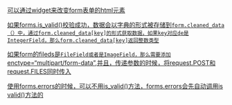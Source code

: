 [可以通过widget来改变form表单的html元素](https://docs.djangoproject.com/en/1.8/topics/forms/)

[如果forms.is\_valid\(\)校验成功，数据会以字典的形式被存储到`form.cleaned_data（）中，通过form.cleaned_data[key]的形式获取数据，如果key对应de是IntegerField，那么form.cleaned_data[key]返回整数类型`](https://docs.djangoproject.com/en/1.8/topics/forms/)

[如果form的fileds是`FileField或者是ImageField，那么需要添加`enctype=“multipart/form-data”,并且，传递参数的时候，将request.POST和request.FILES同时传入](https://docs.djangoproject.com/en/1.8/ref/forms/api/#binding-uploaded-files)

[使用forms.errors的时候，可以不用is\_valid\(\)方法，forms.errors会先自动调用is valid\(\)方法的](https://docs.djangoproject.com/en/1.8/ref/forms/api/#binding-uploaded-files)

